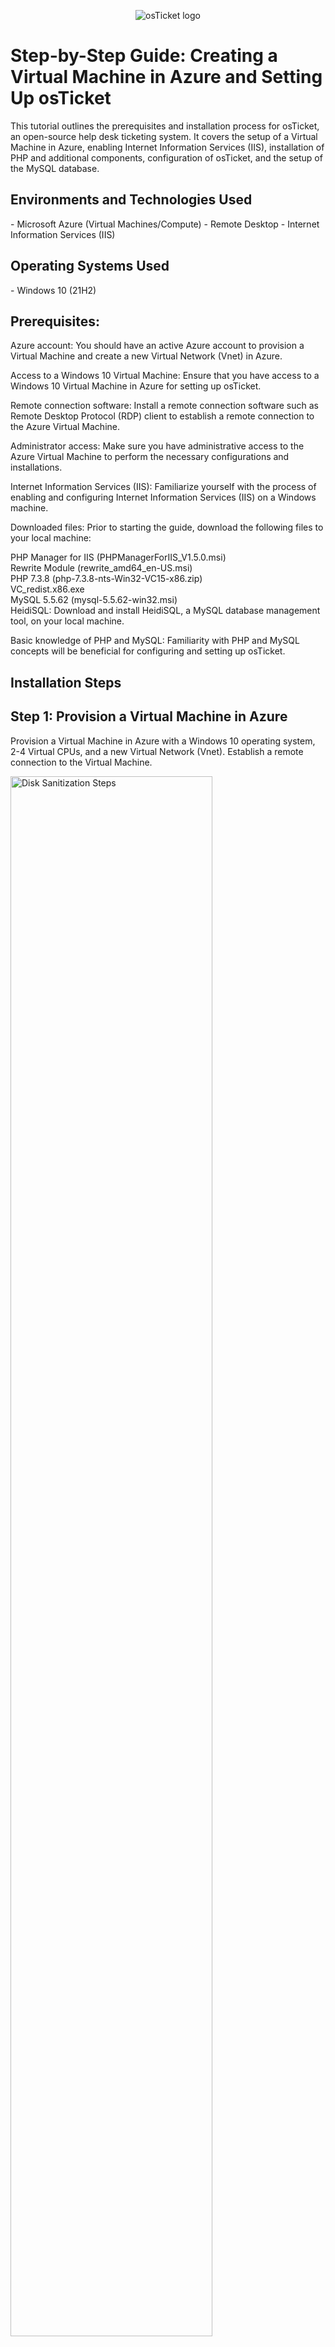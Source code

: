 <p align="center">
<img src="https://i.imgur.com/r7UlOH2.png" alt="osTicket logo"/>
</p>

<h1>Step-by-Step Guide: Creating a Virtual Machine in Azure and Setting Up osTicket</h1>
This tutorial outlines the prerequisites and installation process for osTicket, an open-source help desk ticketing system. It covers the setup of a Virtual Machine in Azure, enabling Internet Information Services (IIS), installation of PHP and additional components, configuration of osTicket, and the setup of the MySQL database.<br />
<h2>Environments and Technologies Used</h2>
- Microsoft Azure (Virtual Machines/Compute)
- Remote Desktop
- Internet Information Services (IIS)
<h2>Operating Systems Used </h2>
- Windows 10 (21H2)
<h2>Prerequisites:</h2>
Azure account: You should have an active Azure account to provision a Virtual Machine and create a new Virtual Network (Vnet) in Azure.<br>

Access to a Windows 10 Virtual Machine: Ensure that you have access to a Windows 10 Virtual Machine in Azure for setting up osTicket.<br>

Remote connection software: Install a remote connection software such as Remote Desktop Protocol (RDP) client to establish a remote connection to the Azure Virtual Machine.<br>

Administrator access: Make sure you have administrative access to the Azure Virtual Machine to perform the necessary configurations and installations.<br>

Internet Information Services (IIS): Familiarize yourself with the process of enabling and configuring Internet Information Services (IIS) on a Windows machine.<br>

Downloaded files: Prior to starting the guide, download the following files to your local machine:<br>

PHP Manager for IIS (PHPManagerForIIS_V1.5.0.msi)<br>
Rewrite Module (rewrite_amd64_en-US.msi)<br>
PHP 7.3.8 (php-7.3.8-nts-Win32-VC15-x86.zip)<br>
VC_redist.x86.exe<br>
MySQL 5.5.62 (mysql-5.5.62-win32.msi)<br>
HeidiSQL: Download and install HeidiSQL, a MySQL database management tool, on your local machine.<br>

Basic knowledge of PHP and MySQL: Familiarity with PHP and MySQL concepts will be beneficial for configuring and setting up osTicket.<br>
<h2>Installation Steps</h2>

  <h2>Step 1: Provision a Virtual Machine in Azure</h2>
  <p>Provision a Virtual Machine in Azure with a Windows 10 operating system, 2-4 Virtual CPUs, and a new Virtual Network (Vnet). Establish a remote connection to the Virtual Machine.</p>

  <p>
  <img src="https://i.imgur.com/3wkonsP.png" height="80%" width="80%" alt="Disk Sanitization Steps"/>
  </p>
  
  <h2>Step 2: Configure Internet Information Services (IIS)</h2>
  <p>
    a. Navigate to Control Panel -> Programs -> Turn Windows Features On or Off.<br>
    b. Select "Internet Information Services," expand the options for IIS, World Wide Web Services, and Application Development Features.<br>
    c. Enable Common HTTP Features and CGI. Click OK.<br>
    d. Verify the functionality of IIS by entering "127.0.0.1" in the search bar.
  </p>

  <p>
  <img src="https://i.imgur.com/TzY5klG.png" height="80%" width="80%" alt="Disk Sanitization Steps"/>
  </p>
  
  <h2>Step 3: Install additional components for osTicket</h2>
  <p>
    a. Download and install PHP Manager for IIS (PHPManagerForIIS_V1.5.0.msi).<br>
    b. Download and install the Rewrite Module (rewrite_amd64_en-US.msi).<br>
    c. Create the directory C:\PHP.<br>
    d. Download PHP 7.3.8 (php-7.3.8-nts-Win32-VC15-x86.zip) and extract its contents into the C:\PHP directory.<br>
    e. Download and install VC_redist.x86.exe (required for PHP).<br>
    f. Download and install MySQL 5.5.62 (mysql-5.5.62-win32.msi) with the Standard Configuration, setting the password as "Password1."
  </p>
  
  <h2>Step 4: Configure PHP with IIS</h2>
  <p>
    a. Open IIS Manager as an administrator and launch PHP Manager.<br>
    b. Register a new PHP version by browsing to php-cgi.exe (located within the PHP installation).<br>
    c. Restart IIS within IIS Manager app.
  </p>

  <p>
  <img src="https://i.imgur.com/6n4nCAt.png" height="80%" width="80%" alt="Disk Sanitization Steps"/>
  </p>
  
  <h2>Step 5: Install osTicket v1.15.8</h2>
  <p>
    a. Download osTicket and extract its contents.<br>
    b. Rename the "upload" folder to "osTicket" and move it to C:\inetpub\wwwroot.<br>
    c. Stop and start the IIS server to reload the configuration.<br>
    d. Access the osTicket site by navigating to sites -> Default -> osTicket and clicking "Browse *:80" on the right.
  </p>

  <p>
  <img src="https://i.imgur.com/wF9KLI4.png" height="80%" width="80%" alt="Disk Sanitization Steps"/>
  </p>
  
  <h2>Step 6: Enable the required PHP extensions</h2>
  <p>
    a. In IIS, navigate to sites -> Default -> osTicket.<br>
    b. Open PHP Manager, double-click on "Enable or disable an extension."<br>
    c. Enable the following extensions: php_imap.dll, php_intl.dll, and php_opcache.dll.<br>
    d. Refresh the osTicket site in your browser to observe the changes.
  </p>

  <p>
  <img src="https://i.imgur.com/HVujQKF.png" height="80%" width="80%" alt="Disk Sanitization Steps"/>
  </p>
  
  <h2>Step 7: Rename and configure ost-config.php</h2>
  <p>
    a. Rename ost-sampleconfig.php (located in C:\inetpub\wwwroot\osTicket\include) to ost-config.php.<br>
    b. Adjust the permissions for ost-config.php by accessing its properties -> security -> advanced -> disabling inheritance -> removing all permissions.<br>
    c. Add a new principal named "Everyone" with "Full control" permissions. Click OK and apply the changes.
  </p>

  <p>
  <img src="https://i.imgur.com/SsE0Z4Q.png" height="80%" width="80%" alt="Disk Sanitization Steps"/>
  </p>
  
  <h2>Step 8: Complete the osTicket setup in the browser</h2>
  <p>
    a. Click "Continue" on the osTicket site.<br>
    b. Provide a name for your help desk and specify the default email address for receiving customer emails.<br>
    c. Fill in all the necessary details until you reach the database settings.
  </p>
  
  <h2>Step 9: Set up the MySQL database using HeidiSQL</h2>
  <p>
    a. Download and install HeidiSQL.<br>
    b. Open HeidiSQL and create a new session using "root" as the username and "Password1" as the password.<br>
    c. Open the session and create a database called "osTicket."
  </p>

  <p>
  <img src="https://i.imgur.com/aNpAPDx.png" height="80%" width="80%" alt="Disk Sanitization Steps"/>
  </p>
  
  <h2>Step 10: Proceed with the osTicket setup in the browser</h2>
  <p>
    a. Provide "osTicket" as the MySQL Database and "root" as the MySQL Username. <br>
    b. Press "Install Now!" <br>
    c. Afterwards: Delete the C:\inetpub\wwwroot\osTicket\setup folder. <br>
    d. Set the permissions of C:\inetpub\wwwroot\osTicket\include\ost-config and leave it so they can only read and execute + read
  </p>
  
</body>
</html>

